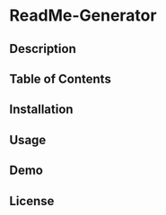 # ReadMe-Generator


## Description 


## Table of Contents



## Installation



## Usage


## Demo


## License 

